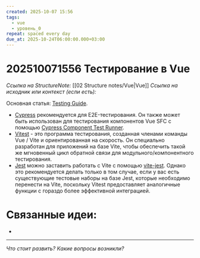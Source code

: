 ```yaml
---
created: 2025-10-07 15:56
tags:
  - vue
  - уровень_0
repeat: spaced every day
due_at: 2025-10-24T06:00:00.000+03:00
---
```

# 202510071556 Тестирование в Vue

*Ссылка на StructureNote:* [[02 Structure notes/Vue|Vue]]
*Ссылка на исходник или контекст (если есть):*

Основная статья: [Testing Guide](https://ru.vuejs.org/guide/scaling-up/testing.html).

- [Cypress](https://www.cypress.io/) рекомендуется для E2E-тестирования. Он также может быть использован для тестирования компонентов Vue SFC с помощью [Cypress Component Test Runner](https://docs.cypress.io/guides/component-testing/introduction).
- [Vitest](https://vitest.dev/) - это программа тестирования, созданная членами команды Vue / Vite и ориентированная на скорость. Он специально разработан для приложений на базе Vite, чтобы обеспечить такой же мгновенный цикл обратной связи для модульного/компонентного тестирования.
- [Jest](https://jestjs.io/) можно заставить работать с Vite с помощью [vite-jest](https://github.com/sodatea/vite-jest). Однако это рекомендуется делать только в том случае, если у вас есть существующие тестовые наборы на базе Jest, которые необходимо перенести на Vite, поскольку Vitest предоставляет аналогичные функции с гораздо более эффективной интеграцией.

# Связанные идеи:

* 

---

*Что стоит развить? Какие вопросы возникли?*
